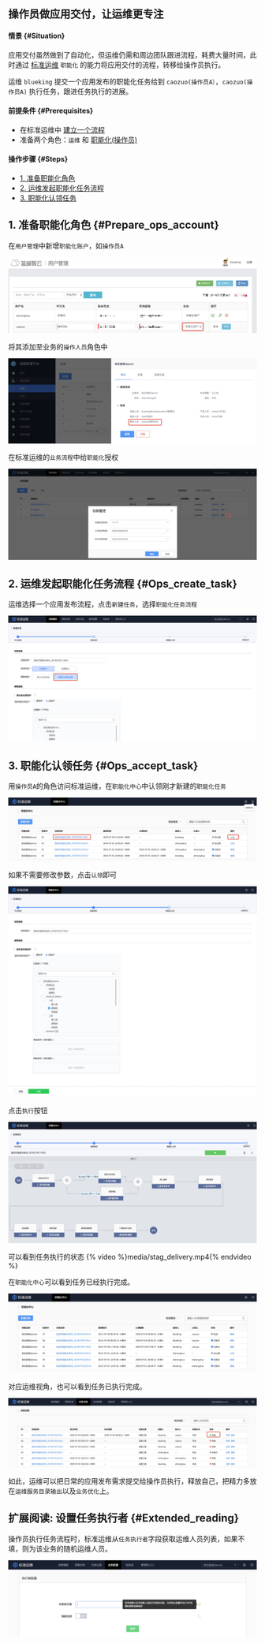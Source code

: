操作员做应用交付，让运维更专注
---

#### 情景 {#Situation}

应用交付虽然做到了自动化，但运维仍需和周边团队跟进流程，耗费大量时间，此时通过 [标准运维](https://docs.bk.tencent.com/gcloud/product.html) `职能化` 的能力将应用交付的流程，转移给操作员执行。

运维 `blueking` 提交一个应用发布的职能化任务给到 `caozuo(操作员A）`，`caozuo(操作员A)` 执行任务，跟进任务执行的进展。

#### 前提条件 {#Prerequisites}
- 在标准运维中 [建立一个流程](https://docs.bk.tencent.com/gcloud/function.html#flow)
- 准备两个角色：`运维` 和  [职能化(操作员)](https://docs.bk.tencent.com/paas/FunctionIntroduced.html#RoleManagement)

#### 操作步骤 {#Steps}
- [1. 准备职能化角色](#Prepare_ops_account)
- [2. 运维发起职能化任务流程](#Ops_create_task)
- [3. 职能化认领任务](#Ops_accept_task)


## 1. 准备职能化角色  {#Prepare_ops_account}

在`用户管理`中新增`职能化账户`，如`操作员A`

![-w1226](media/15626758602537.jpg)

将其添加至业务的`操作人员`角色中

![-w1358](media/15626757873636.jpg)

在标准运维的`业务流程`中给`职能化`授权

![-w1678](media/15626655943347.jpg)


## 2. 运维发起职能化任务流程 {#Ops_create_task}

运维选择一个应用发布流程，点击`新建任务`，选择`职能化任务流程`

![-w1673](media/15626651187357.jpg)



## 3. 职能化认领任务 {#Ops_accept_task}
用`操作员A`的角色访问标准运维，在`职能化中心`中认领刚才新建的`职能化任务`

![-w1484](media/15626652375328.jpg)

如果不需要修改参数，点击`认领`即可

![](media/15626653433243.jpg)

点击`执行`按钮

![-w1666](media/15626726352252.jpg)

可以看到任务执行的状态
{% video %}media/stag_delivery.mp4{% endvideo %}

在`职能化中心`可以看到任务已经执行完成。

![-w1433](media/15627514845867.jpg)

对应运维视角，也可以看到任务已执行完成。

![-w1589](media/15627516202535.jpg)


如此，运维可以把日常的应用发布需求提交给操作员执行，释放自己，把精力多放在`运维服务目录输出`以及`业务优化`上。


## 扩展阅读: 设置任务执行者 {#Extended_reading}

操作员执行任务流程时，标准运维从`任务执行者`字段获取运维人员列表，如果不填，则为该业务的随机运维人员。

![-w1349](media/15626743700020.jpg)
